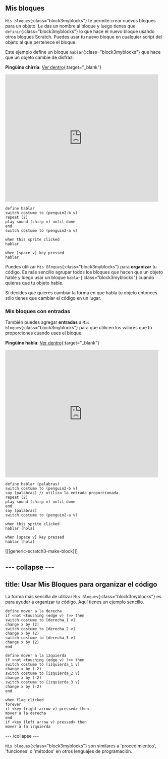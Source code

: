 ## Mis bloques

`Mis bloques`{:class="block3myblocks"} te permite crear nuevos bloques para un objeto. Le das un nombre al bloque y luego tienes que `definir`{:class="block3myblocks"} lo que hace el nuevo bloque usando otros bloques Scratch. Puedes usar tu nuevo bloque en cualquier script del objeto al que pertenece el bloque.

Este ejemplo define un bloque `hablar`{:class="block3myblocks"} que hace que un objeto cambie de disfraz:

**Pingüino chirría**: [Ver dentro](https://scratch.mit.edu/projects/567554899/editor){:target="_blank"}

<div class="scratch-preview">
  <iframe src="https://scratch.mit.edu/projects/567554899/embed" allowtransparency="true" width="485" height="402" frameborder="0" scrolling="no" allowfullscreen></iframe>
</div>

```blocks3
define hablar 
switch costume to (penguin2-b v)
repeat (2)
play sound (chirp v) until done
end
switch costume to (penguin2-a v)

when this sprite clicked
hablar

when [space v] key pressed
hablar
```

Puedes utilizar `Mis Bloques`{:class="block3myblocks"} para **organizar** tu código. Es más sencillo agrupar todos los bloques que hacen que un objeto hable y luego usar un bloque `hablar`{:class="block3myblocks"} cuando quieras que tu objeto hable.

Si decides que quieres cambiar la forma en que habla tu objeto entonces sólo tienes que cambiar el código en un lugar.

### Mis bloques con entradas

También puedes agregar **entradas** a `Mis bloques`{:class="block3myblocks"} para que utilicen los valores que tú proporciones cuando uses el bloque.

**Pingüino habla**: [Ver dentro](https://scratch.mit.edu/projects/567538874/editor){:target="_blank"}

<div class="scratch-preview">
  <iframe src="https://scratch.mit.edu/projects/567538874/embed" allowtransparency="true" width="485" height="402" frameborder="0" scrolling="no" allowfullscreen></iframe>
</div>

```blocks3
define hablar (palabras)
switch costume to (penguin2-b v)
say (palabras) // utiliza la entrada proporcionada
repeat (2)
play sound (chirp v) until done
end
say (palabras)
switch costume to (penguin2-a v)

when this sprite clicked
hablar [hola]

when [space v] key pressed
hablar [hola]
```

[[[generic-scratch3-make-block]]]

--- collapse ---
---
title: Usar Mis Bloques para organizar el código
---
La forma más sencilla de utilizar `Mis Bloques`{:class="block3myblocks"} es para ayudar a organizar tu código. Aquí tienes un ejemplo sencillo.

```blocks3
define mover a la derecha
if <not <touching (edge v) ?>> then
switch costume to [derecha_1 v]
change x by (2)
switch costume to [derecha_2 v]
change x by (2)
switch costume to [derecha_3 v]
change x by (2)
end

define mover a la izquierda
if <not <touching (edge v) ?>> then
switch costume to [izquierda_1 v]
change x by (-2)
switch costume to [izquierda_2 v]
change x by (-2)
switch costume to [izquierda_3 v]
change x by (-2)
end

when flag clicked
forever
if <key (right arrow v) pressed> then
mover a la derecha
end
if <key (left arrow v) pressed> then
mover a la izquierda
```

--- /collapse ---

`Mis bloques`{:class="block3myblocks"} son similares a 'procedimientos', 'funciones' o 'métodos' en otros lenguajes de programación.
